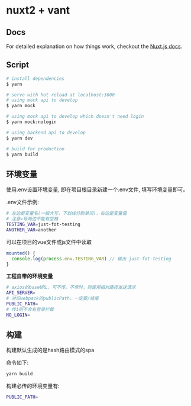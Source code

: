 # nuxt2 + vant

## Docs

For detailed explanation on how things work, checkout the [Nuxt.js docs](https://github.com/nuxt/nuxt.js).

## Script

```bash
# install dependencies
$ yarn

# serve with hot reload at localhost:3000
# using mock api to develop
$ yarn mock

# using mock api to develop which doesn't need login
$ yarn mock:nologin

# using backend api to develop
$ yarn dev

# build for production
$ yarn build
```

## 环境变量
使用.env设置环境变量, 即在项目根目录新建一个.env文件, 填写环境变量即可。

.env文件示例:

```sh
# 左边是变量名(一般大写，下划线分割单词)，右边是变量值
# 注意=号两边不能有空格
TESTING_VAR=just-fot-testing
ANOTHER_VAR=another
```

可以在项目的vue文件或js文件中读取

```js
mounted() {
  console.log(process.env.TESTING_VAR) // 输出 just-fot-testing
}
```
**工程自带的环境变量**

```sh
# axios的baseURL，可不传。不传时，则使用相对路径发送请求
API_SERVER=
# 对应webpack的publicPath，一定要/结尾
PUBLIC_PATH=
# 传1则不会有登录拦截
NO_LOGIN=
```

## 构建

构建默认生成的是hash路由模式的spa

命令如下:

```sh
yarn build
```

构建必传的环境变量有:

```sh
PUBLIC_PATH=
```

